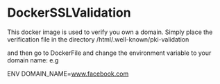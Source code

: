 # DockerSSLValidation
This docker image is used to verify you own a domain.
Simply place the verification file in the directory
/html/.well-known/pki-validation

and then go to DockerFile and change the environment variable to your domain name: e.g

ENV DOMAIN_NAME=www.facebook.com 